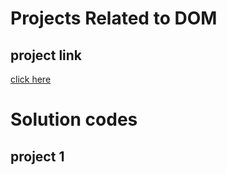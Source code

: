 # Projects Related to DOM
## project link
[click here]()



# Solution codes

## project 1

```javascript

```